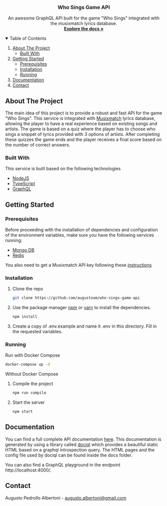 <!-- PROJECT LOGO -->
<br />
<p align="center">
  <h3 align="center">Who Sings Game API</h3>

  <p align="center">
    An awesome GraphQL API built for the game "Who Sings" integrated with the musixmatch lyrics database. 
    <br />
    <a href="https://augustoam.github.io/who-sings-game-api/"><strong>Explore the docs »</strong></a>
    <br />
  </p>
</p>



<!-- TABLE OF CONTENTS -->
<details open="open">
  <summary>Table of Contents</summary>
  <ol>
    <li>
      <a href="#about-the-project">About The Project</a>
      <ul>
        <li><a href="#built-with">Built With</a></li>
      </ul>
    </li>
    <li>
      <a href="#getting-started">Getting Started</a>
      <ul>
        <li><a href="#prerequisites">Prerequisites</a></li>
        <li><a href="#installation">Installation</a></li>
        <li><a href="#running">Running</a></li>
      </ul>
    </li>
    <li><a href="#documentation">Documentation</a></li>
    <li><a href="#contact">Contact</a></li>
  </ol>
</details>



<!-- ABOUT THE PROJECT -->
## About The Project

The main idea of this project is to provide a robust and fast API for the game "Who Sings". This service is integrated with [Musixmatch](https://www.musixmatch.com/) lyrics database, allowing the player to have a real experience based on existing songs and artists. 
The game is based on a quiz where the player has to choose who sings a snippet of lyrics provided with 3 options of artists. After completing these quizzes the game ends and the player receives a final score based on the number of correct answers.



### Built With

This service is built based on the following technologies
* [NodeJS](https://nodejs.org/)
* [TypeScript](https://www.typescriptlang.org/)
* [GraphQL](https://graphql.org/)



<!-- GETTING STARTED -->
## Getting Started



### Prerequisites

Before proceeding with the installation of dependencies and configuration of the environment variables, make sure you have the following services running:
* [Mongo DB](https://www.mongodb.com/)
* [Redis](https://redis.io/)

You also need to get a Musixmatch API key following these [instructions](https://developer.musixmatch.com/)



### Installation

1. Clone the repo
   ```sh
   git clone https://github.com/augustoam/who-sings-game-api
   ```
2. Use the package manager [npm](https://www.npmjs.com/get-npm) or [yarn](https://yarnpkg.com/) to install the dependencies.
   ```sh
   npm install
   ```
3. Create a copy of .env.example and name it .env in this directory. Fill in the requested variables.



<!-- RUNNING -->
### Running

Run with Docker Compose
   ```sh
   docker-compose up -d
   ```

Without Docker Compose
1. Compile the project
   ```sh
   npm run compile
   ```
2. Start the server
   ```sh
   npm start
   ```

<!-- DOCUMENTATION -->
## Documentation

You can find a full complete API documentation [here](https://augustoam.github.io/who-sings-game-api/). 
This documentation is generated by using a library called [dociql](https://www.npmjs.com/package/@gcappello/dociql) which provides a beautiful static HTML based on a graphql introspection query. The HTML pages and the config file used by dociql can be found inside the docs folder.

You can also find a GraphQL playground in the endpoint http://localhost:4000/.

<!-- CONTACT -->
## Contact

Augusto Pedrollo Albertoni - augusto.albertoni@gmail.com
